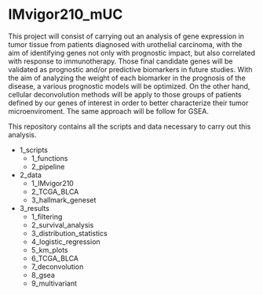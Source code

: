 # IMvigor210_mUC
This project will consist of carrying out an analysis of
gene expression in tumor tissue from patients diagnosed
with urothelial carcinoma, with the aim of identifying genes
not only with prognostic impact, but also correlated with
response to immunotherapy. Those final candidate genes will
be validated as prognostic and/or predictive biomarkers in
future studies. With the aim of analyzing the weight of
each biomarker in the prognosis of the disease, a various
prognostic models will be optimized. On the other hand,
cellular deconvolution methods will be apply to those groups
of patients defined by our genes of interest in order to better
characterize their tumor microenviroment. The same approach
will be follow for GSEA.

This repository contains all the scripts and data necessary to carry out this analysis. 
* 1_scripts
  + 1_functions
  + 2_pipeline
* 2_data
  + 1_IMvigor210
  + 2_TCGA_BLCA
  + 3_hallmark_geneset
* 3_results
  + 1_filtering
  + 2_survival_analysis
  + 3_distribution_statistics
  + 4_logistic_regression
  + 5_km_plots
  + 6_TCGA_BLCA
  + 7_deconvolution
  + 8_gsea
  + 9_multivariant
